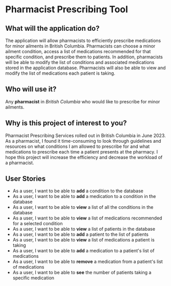 # Pharmacist Prescribing Tool

## What will the application do?
The application will allow pharmacists to efficiently prescribe medications 
for minor ailments in British Columbia.
Pharmacists can choose a minor ailment condition, 
access a list of medications recommended for that specific condition, and prescribe them to patients.
In addition, pharmacists will be able to modify the list of conditions 
and associated medications stored in the application database. 
Pharmacists will also be able to view and modify the list of medications each patient is taking.

## Who will use it?
Any **pharmacist** in *British Columbia* who would like to prescribe for minor ailments.

## Why is this project of interest to you?
Pharmacist Prescribing Services rolled out in British Columbia in June 2023. 
As a pharmacist, I found it time-consuming to look through guidelines and resources on what conditions 
I am allowed to prescribe for and what medications to prescribe each time a patient presents at the pharmacy. 
I hope this project will increase the efficiency and decrease the workload of a pharmacist.

## User Stories
- As a user, I want to be able to **add** a condition to the database
- As a user, I want to be able to **add** a medication to a condition in the database
- As a user, I want to be able to **view** a list of all the conditions in the database
- As a user, I want to be able to **view** a list of medications recommended for a selected condition
- As a user, I want to be able to **view** a list of patients in the database
- As a user, I want to be able to **add** a patient to the list of patients
- As a user, I want to be able to **view** a list of medications a patient is taking
- As a user, I want to be able to **add** a medication to a patient's list of medications
- As a user, I want to be able to **remove** a medication from a patient's list of medications
- As a user, I want to be able to **see** the number of patients taking a specific medication
